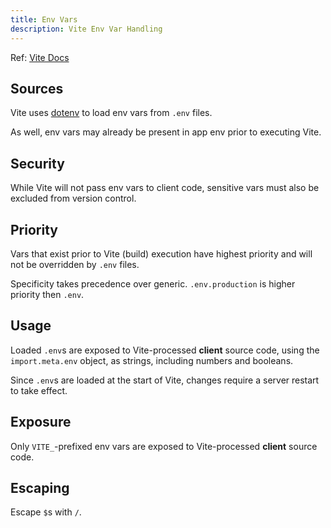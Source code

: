 ```yaml
---
title: Env Vars
description: Vite Env Var Handling
---
```


Ref: [Vite Docs](https://vite.dev/guide/env-and-mode.html)

## Sources

Vite uses [dotenv](https://github.com/motdotla/dotenv) to load env vars from `.env` files.

As well, env vars may already be present in app env prior to executing Vite.

## Security

While Vite will not pass env vars to client code, sensitive vars must also be excluded from version control.  

## Priority

Vars that exist prior to Vite (build) execution have highest priority and will not be overridden by `.env` files.

Specificity takes precedence over generic.  `.env.production` is higher priority then `.env`.

## Usage

Loaded `.env`s are exposed to Vite-processed **client** source code, using the `import.meta.env` object, as strings, including numbers and booleans.

Since `.env`s are loaded at the start of Vite, changes require a server restart to take effect.

## Exposure

Only `VITE_`-prefixed env vars are exposed to Vite-processed **client** source code.

## Escaping

Escape `$`s with `/`.